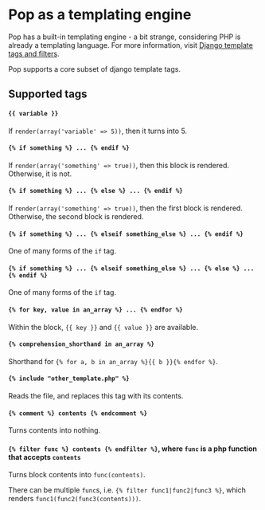 # Pop as a templating engine

Pop has a built-in templating engine - a bit strange, considering PHP is
already a templating language. For more information, visit
[Django template tags and filters](https://docs.djangoproject.com/en/dev/ref/templates/builtins/).

Pop supports a core subset of django template tags.

## Supported tags

#### `{{ variable }}`
If `render(array('variable' => 5))`, then it turns into 5.

#### `{% if something %} ... {% endif %}`
If `render(array('something' => true))`, then this block is rendered.
Otherwise, it is not.

#### `{% if something %} ... {% else %} ... {% endif %}`
If `render(array('something' => true))`, then the first block is rendered.
Otherwise, the second block is rendered.

#### `{% if something %} ... {% elseif something_else %} ... {% endif %}`
One of many forms of the `if` tag.

#### `{% if something %} ... {% elseif something_else %} ... {% else %} ... {% endif %}`
One of many forms of the `if` tag.

#### `{% for key, value in an_array %} ... {% endfor %}`
Within the block, `{{ key }}` and `{{ value }}` are available.

#### `{% comprehension_shorthand in an_array %}`
Shorthand for `{% for a, b in an_array %}{{ b }}{% endfor %}`.

#### `{% include "other_template.php" %}`
Reads the file, and replaces this tag with its contents.

#### `{% comment %} contents {% endcomment %}`
Turns contents into nothing.

#### `{% filter func %} contents {% endfilter %}`, where `func` is a php function that accepts `contents`
Turns block contents into `func(contents)`.

There can be multiple `func`s, i.e. `{% filter func1|func2|func3 %}`,
 which renders `func1(func2(func3(contents)))`.